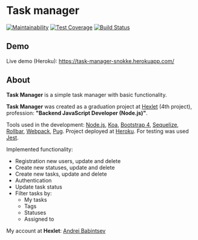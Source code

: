 # Task manager

[![Maintainability](https://api.codeclimate.com/v1/badges/dc3818ff33ed2b180e87/maintainability)](https://codeclimate.com/github/Snokke/task-manager-hexlet-project4/maintainability)
[![Test Coverage](https://api.codeclimate.com/v1/badges/dc3818ff33ed2b180e87/test_coverage)](https://codeclimate.com/github/Snokke/task-manager-hexlet-project4/test_coverage)
[![Build Status](https://travis-ci.org/Snokke/task-manager-hexlet-project4.svg?branch=master)](https://travis-ci.org/Snokke/task-manager-hexlet-project4)

## Demo
Live demo (Heroku): https://task-manager-snokke.herokuapp.com/

## About

**Task Manager** is a simple task manager with basic functionality.

**Task Manager** was created as a graduation project at [Hexlet](https://ru.hexlet.io/) (4th project), profession: **"Backend JavaScript Developer (Node.js)"**.

Tools used in the development: [Node.js](https://nodejs.org/en/), [Koa](https://koajs.com/), [Bootstrap 4](https://getbootstrap.com/), [Sequelize](http://docs.sequelizejs.com/), [Rollbar](https://rollbar.com/), [Webpack](https://webpack.js.org/), [Pug](https://pugjs.org/api/getting-started.html). Project deployed at [Heroku](https://www.heroku.com/). For testing was used [Jest](https://jestjs.io/en/).

Implemented functionality:

- Registration new users, update and delete
- Create new statuses, update and delete
- Create new tasks, update and delete
- Authentication
- Update task status
- Filter tasks by:
  - My tasks
  - Tags
  - Statuses
  - Assigned to

My account at **Hexlet**: [Andrei Babintsev](https://ru.hexlet.io/u/snokke)
